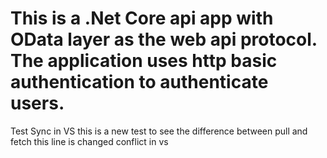 # This is a .Net Core api app with OData layer as the web api protocol. The application uses http basic authentication to authenticate users.
Test Sync in VS
this is a new test to see the difference between pull and fetch this line is changed conflict in vs
